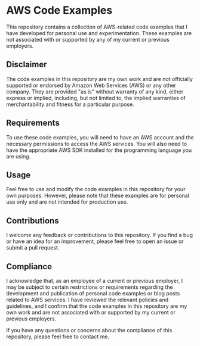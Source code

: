 # AWS Code Examples

This repository contains a collection of AWS-related code examples that I have developed for personal use and experimentation. These examples are not associated with or supported by any of my current or previous employers.

## Disclaimer

The code examples in this repository are my own work and are not officially supported or endorsed by Amazon Web Services (AWS) or any other company. They are provided "as is" without warranty of any kind, either express or implied, including, but not limited to, the implied warranties of merchantability and fitness for a particular purpose.

## Requirements

To use these code examples, you will need to have an AWS account and the necessary permissions to access the AWS services. You will also need to have the appropriate AWS SDK installed for the programming language you are using.

## Usage

Feel free to use and modify the code examples in this repository for your own purposes. However, please note that these examples are for personal use only and are not intended for production use.

## Contributions

I welcome any feedback or contributions to this repository. If you find a bug or have an idea for an improvement, please feel free to open an issue or submit a pull request.

## Compliance

I acknowledge that, as an employee of a current or previous employer, I may be subject to certain restrictions or requirements regarding the development and publication of personal code examples or blog posts related to AWS services. I have reviewed the relevant policies and guidelines, and I confirm that the code examples in this repository are my own work and are not associated with or supported by my current or previous employers.

If you have any questions or concerns about the compliance of this repository, please feel free to contact me.
